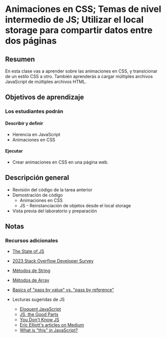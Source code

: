 ﻿# Animaciones en CSS; Temas de nivel intermedio de JS; Utilizar el local storage para compartir datos entre dos páginas

## Resumen

En esta clase vas a aprender sobre las animaciones en CSS, y transicionar de un estilo CSS a otro.  También aprenderás a cargar múltiples archivos JavaScript de múltiples archivos HTML.

## Objetivos de aprendizaje

### Los estudiantes podrán

#### Describir y definir

- Herencia en JavaScript
- Animaciones en CSS

#### Ejecutar

- Crear animaciones en CSS en una página web.

## Descripción general

- Revisión del código de la tarea anterior
- Demostración de código
  - Animaciones en CSS
  - JS - Reinstanciación de objetos desde el local storage
- Vista previa del laboratorio y preparación

## Notas

### Recursos adicionales

- [The State of JS](https://stateofjs.com/es-ES/)
- [2023 Stack Overflow Developer Survey](https://survey.stackoverflow.co/2023/)
- [Métodos de String](https://developer.mozilla.org/es/docs/Web/JavaScript/Reference/Global_Objects/String)
- [Métodos de Array](https://developer.mozilla.org/es/docs/Web/JavaScript/Reference/Global_Objects/Array)
- [Basics of "pass by value" vs. "pass by reference"](https://codeburst.io/explaining-value-vs-reference-in-javascript-647a975e12a0)


- Lecturas sugeridas de JS
  - [Eloquent JavaScript](https://eloquentjs-es.thedojo.mx/)
  - [JS, the Good Parts](http://shop.oreilly.com/product/9780596517748.do)
  - [You Don't Know JS](https://github.com/getify/You-Dont-Know-JS)
  - [Eric Elliott's articles on Medium](https://medium.com/@_ericelliott)
  - [What is "this" in JavaScript?](https://www.javascripttutorial.net/javascript-this/)
